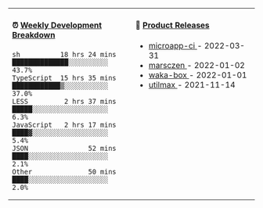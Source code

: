 <table width="800px">
<tr>
<td valign="top" width="50%">

####  ⏰  <a href="https://gist.github.com/marsczen/0c39a3e7b4a372c6cff4a8714271308c" target="_blank">Weekly Development Breakdown</a>

<!-- code_time starts -->

```text
sh          18 hrs 24 mins  ██████████████░░░░░░░░░░  43.7%
TypeScript  15 hrs 35 mins  ████████████▒░░░░░░░░░░░  37.0%
LESS         2 hrs 37 mins  █████░░░░░░░░░░░░░░░░░░░   6.3%
JavaScript   2 hrs 17 mins  ████▓░░░░░░░░░░░░░░░░░░░   5.4%
JSON               52 mins  ████░░░░░░░░░░░░░░░░░░░░   2.1%
Other              50 mins  ████░░░░░░░░░░░░░░░░░░░░   2.0%
```

<!-- code_time ends -->
</td>
<td valign="top" width="50%">

#### 🌾 <a href="https://github.com/marsczen/marsczen/blob/master/releases.md" target="_blank">Product Releases</a>

<!-- recent_releases starts -->
* <a href='https://github.com/marsczen/microapp-ci/releases/tag/v0.0.2' target='_blank'>microapp-ci </a> - 2022-03-31
* <a href='https://github.com/marsczen/marsczen/releases/tag/v0.0.1' target='_blank'>marsczen </a> - 2022-01-02
* <a href='https://github.com/marsczen/waka-box/releases/tag/v3.0.1' target='_blank'>waka-box </a> - 2022-01-01
* <a href='https://github.com/marsczen/utilmax/releases/tag/v1.0.6' target='_blank'>utilmax </a> - 2021-11-14
<!-- recent_releases ends -->

</td>
</tr>
  </table>

